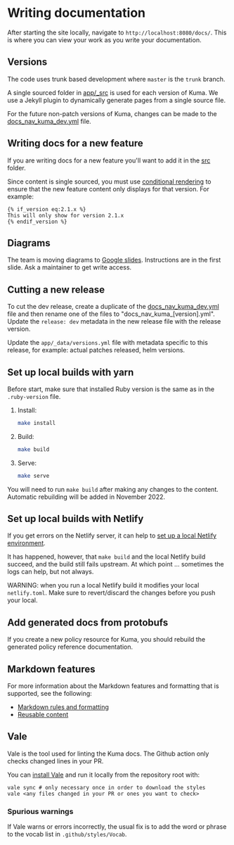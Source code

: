 # Writing documentation

After starting the site locally, navigate to `http://localhost:8080/docs/`. This is where you can view your work 
as you write your documentation.

## Versions

The code uses trunk based development where `master` is the `trunk` branch.

A single sourced folder in [app/_src](app/_src) is used for each version of Kuma. We use a Jekyll plugin to dynamically generate pages from a single source file.

For the future non-patch versions of Kuma, changes can be made to the [docs_nav_kuma_dev.yml](app/_data/docs_nav_kuma_dev.yml) file. 

## Writing docs for a new feature

If you are writing docs for a new feature you'll want to add it in the [src](app/_src) folder.

Since content is single sourced, you must use [conditional rendering](link_to_cond_rendering) to ensure that the new feature content only displays for that version. For example:

```
{% if_version eq:2.1.x %}
This will only show for version 2.1.x
{% endif_version %}
```

## Diagrams

The team is moving diagrams to [Google slides](https://docs.google.com/presentation/d/1qvIKeYfcuowrHW1hV9fk9mCptt3ywroPBUYFjMj9gkk/edit#slide=id.g13d0c1ffb72_0_67).
Instructions are in the first slide.
Ask a maintainer to get write access.

## Cutting a new release

To cut the dev release, create a duplicate of the [docs_nav_kuma_dev.yml](app/_data/docs_nav_kuma_dev.yml) file and then rename one of the files to "docs_nav_kuma_[version].yml". Update the `release: dev` metadata in the new release file with the release version.

Update the `app/_data/versions.yml` file with metadata specific to this release, for example: actual patches released, helm versions.

## Set up local builds with yarn

Before start, make sure that installed Ruby version is the same as in the `.ruby-version` file.

1.  Install:

    ```bash
    make install
    ```

1.  Build:

    ```bash
    make build
    ```

1.  Serve:

    ```bash
    make serve
    ```

You will need to run `make build` after making any changes to the content. Automatic rebuilding will be added in November 2022.

## Set up local builds with Netlify

If you get errors on the Netlify server, it can help to [set up a local Netlify environment](https://docs.netlify.com/cli/get-started/).

It has happened, however, that `make build` and the local Netlify build succeed, and the build still fails upstream. At which point … sometimes the logs can help, but not always.

WARNING: when you run a local Netlify build it modifies your local `netlify.toml`. Make sure to revert/discard the changes before you push your local.

## Add generated docs from protobufs

If you create a new policy resource for Kuma, you should rebuild the generated policy reference documentation.

## Markdown features
For more information about the Markdown features and formatting that is supported, see the following:

* [Markdown rules and formatting](https://docs.konghq.com/contributing/markdown-rules/)
* [Reusable content](https://docs.konghq.com/contributing/includes/)

## Vale

Vale is the tool used for linting the Kuma docs.
The Github action only checks changed lines in your PR.

You can [install Vale](https://vale.sh/docs/vale-cli/installation/)
and run it locally from the repository root with:

```shell
vale sync # only necessary once in order to download the styles
vale <any files changed in your PR or ones you want to check>
```

### Spurious warnings

If Vale warns or errors incorrectly,
the usual fix is to add the word or phrase
to the vocab list in `.github/styles/Vocab`.
